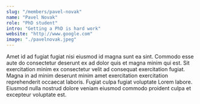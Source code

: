 ```yaml
---
slug: "/members/pavel-novak"
name: "Pavel Novak"
role: "PhD student"
intro: "Getting a PhD is hard work"
website: "http://www.google.com"
image: "./pavelnovak.jpeg"
---
```


Amet id ad fugiat fugiat nisi eiusmod id magna sunt ea sint. Commodo esse aute do consectetur deserunt ex ad dolor quis et magna minim qui est. Sit exercitation minim ex consectetur velit ad consequat exercitation fugiat. Magna in ad minim deserunt minim amet exercitation exercitation reprehenderit occaecat laboris. Fugiat culpa fugiat voluptate Lorem labore. Eiusmod nulla nostrud dolore veniam eiusmod commodo proident culpa et excepteur voluptate est.